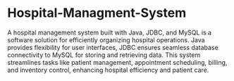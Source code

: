 # Hospital-Managment-System
A hospital management system built with Java, JDBC, and MySQL is a software solution for efficiently organizing hospital operations. Java provides flexibility for user interfaces, JDBC ensures seamless database connectivity to MySQL for storing and retrieving data. This system streamlines tasks like patient management, appointment scheduling, billing, and inventory control, enhancing hospital efficiency and patient care.
